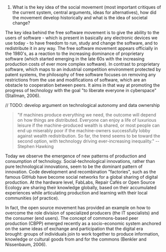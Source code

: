 1. What is the key idea of the social movement (most important critiques of the current system, central arguments, ideas for alternatives), how did the movement develop historically and what is the idea of societal change?

The key idea behind the free software movement is to give the ability to the users of software - which is present in basically any electronic devices we use today - to have freedom to run, study and change the software, and to redistribute it in any way. The free software movement appears officially in the 1980's, as a reaction to the increasing dominance of proprietary software (which started emerging in the late 60s with the increasing production costs of ever more complex software). In contrast to proprietary software, which maps to an industrial competition environment protected by patent systems, the philosophy of free software focuses on removing any restrictions from the use and modifications of software, which are an obstacle to cooperation between peers. It aims in that way at promoting the progress of technology with the goal "to liberate everyone in cyberspace" (Stallman, 2006).

// TODO: develop argument on technological autonomy and data ownership

> "If machines produce everything we need, the outcome will depend on how things are distributed. Everyone can enjoy a life of luxurious leisure if the machine-produced wealth is shared, or most people can end up miserably poor if the machine-owners successfully lobby against wealth redistribution. So far, the trend seems to be toward the second option, with technology driving ever-increasing inequality." 
> -- Stephen Hawking

Today we observe the emergence of new patterns of production and consumption of technology. Social-technological innovations, rather than pure technological innovations, seem to be the dominant pattern of innovation. Code development and recombination "factories", such as the famous GitHub have become social networks for a global sharing of digital production. At the hardware level, FabLabs, Repair Cafés or Open Source Ecology are sharing their knowledge globally, based on their accumulated experiences while articulating production and learning with their local communities (of practice).

In fact, the open source movement has provided an example on how to overcome the role division of specialized producers (the IT specialists) and the consumer (end users). The concept of commons-based peer production (CBPP) emerged recently as a socio-economic system anchored on the same ideas of exchange and participation that the digital era brought: groups of individuals join to work together to produce information, knowledge or cultural goods from and for the commons (Benkler and Nissenbaum, 2006).






